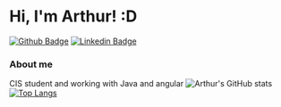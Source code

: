 # Hi, I'm Arthur! :D

[![Github Badge](https://img.shields.io/badge/-Github-000?style=flat-square&logo=Github&logoColor=white&link=https://github.com/castilhoarth)](https://github.com/castilhoarth)
[![Linkedin Badge](https://img.shields.io/badge/-LinkedIn-blue?style=flat-square&logo=Linkedin&logoColor=white&link=https://www.linkedin.com/in/castilhoarthur/)](https://www.linkedin.com/in/castilhoarthur/)

### About me
CIS student and working with Java and angular
![Arthur's GitHub stats](https://github-readme-stats.vercel.app/api?username=castilhoarth&show_icons=true&theme=radical)
[![Top Langs](https://github-readme-stats.vercel.app/api/top-langs/?username=castilhoarth&layout=compact&theme=radical)](https://github.com/castilhoarth)



